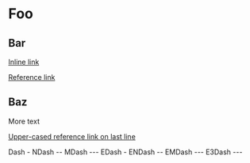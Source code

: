 <!--
// objective: test markdown parsing
// check: md_055_markdown.xml
-->

# Foo

## Bar

[Inline link](http://example.com/inline)

[Reference link][1]

[1]: http://example.com/reference

## Baz

More text

[Upper-cased reference link on last line][U]

[U]: http://example.com/last-line

Dash - NDash -- MDash --- EDash \- ENDash \-- EMDash \--- E3Dash \-\-\-
